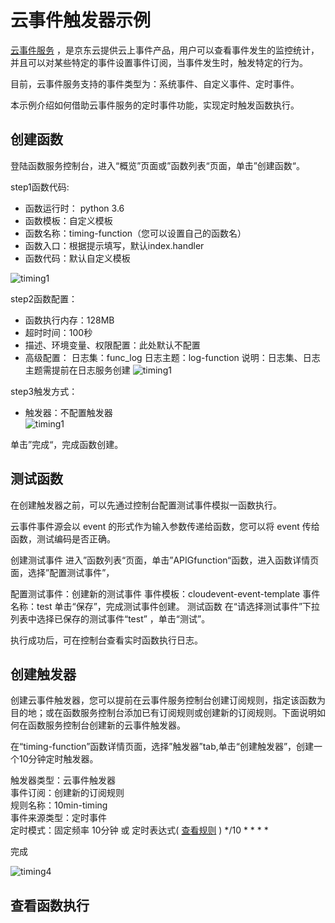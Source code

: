 # 云事件触发器示例

[云事件服务](https://docs.jdcloud.com/cn/cloudevents/product-overview) ，是京东云提供云上事件产品，用户可以查看事件发生的监控统计，并且可以对某些特定的事件设置事件订阅，当事件发生时，触发特定的行为。

目前，云事件服务支持的事件类型为：系统事件、自定义事件、定时事件。

本示例介绍如何借助云事件服务的定时事件功能，实现定时触发函数执行。

## 创建函数

登陆函数服务控制台，进入“概览”页面或”函数列表“页面，单击”创建函数“。

step1函数代码:

- 函数运行时： python 3.6
- 函数模板：自定义模板                     
- 函数名称：timing-function（您可以设置自己的函数名）                           
- 函数入口：根据提示填写，默认index.handler                
- 函数代码：默认自定义模板 

![timing1](https://github.com/jdcloudcom/cn/blob/function0116/image/Elastic-Compute/functionservice/timing1.PNG) 

step2函数配置：

- 函数执行内存：128MB                 
- 超时时间：100秒                                               
- 描述、环境变量、权限配置：此处默认不配置
- 高级配置： 
         日志集：func_log
         日志主题：log-function
         说明：日志集、日志主题需提前在日志服务创建
![timing1](https://github.com/jdcloudcom/cn/blob/function0116/image/Elastic-Compute/functionservice/timing1-2.PNG) 

step3触发方式：

- 触发器：不配置触发器        
![timing1](https://github.com/jdcloudcom/cn/blob/function0116/image/Elastic-Compute/functionservice/timing3.PNG) 

单击”完成“，完成函数创建。

## 测试函数

在创建触发器之前，可以先通过控制台配置测试事件模拟一函数执行。

云事件事件源会以 event 的形式作为输入参数传递给函数，您可以将 event 传给函数，测试编码是否正确。

创建测试事件
进入”函数列表“页面，单击”APIGfunction“函数，进入函数详情页面，选择”配置测试事件”，

配置测试事件：创建新的测试事件
事件模板：cloudevent-event-template
事件名称：test
单击“保存”，完成测试事件创建。
测试函数
在“请选择测试事件”下拉列表中选择已保存的测试事件“test” ，单击“测试”。

执行成功后，可在控制台查看实时函数执行日志。

## 创建触发器    
创建云事件触发器，您可以提前在云事件服务控制台创建订阅规则，指定该函数为目的地；或在函数服务控制台添加已有订阅规则或创建新的订阅规则。下面说明如何在函数服务控制台创建新的云事件触发器。

在“timing-function”函数详情页面，选择”触发器”tab,单击“创建触发器”，创建一个10分钟定时触发器。

触发器类型：云事件触发器            
事件订阅：创建新的订阅规则                 
规则名称：10min-timing                                     
事件来源类型：定时事件                   
定时模式：固定频率 10分钟 或  定时表达式( [查看规则](https://docs.jdcloud.com/cn/cloudevents/crongrammar) ) */10 * * * * 

完成

![timing4](https://github.com/jdcloudcom/cn/blob/function0116/image/Elastic-Compute/functionservice/timing4.PNG) 

##  查看函数执行





